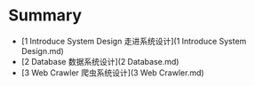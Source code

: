 # Summary
* [1 Introduce System Design 走进系统设计](1 Introduce System Design.md)
* [2 Database 数据系统设计](2 Database.md)
* [3 Web Crawler 爬虫系统设计](3 Web Crawler.md)